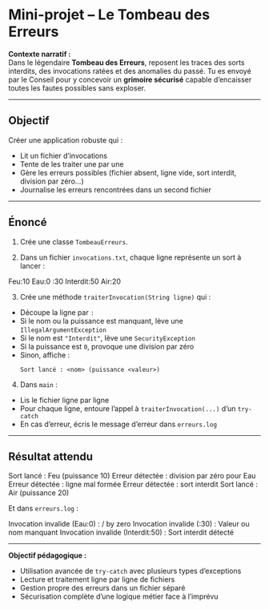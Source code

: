 # Mini-projet – Le Tombeau des Erreurs

**Contexte narratif :**  
Dans le légendaire **Tombeau des Erreurs**, reposent les traces des sorts interdits, des invocations ratées et des anomalies du passé. Tu es envoyé par le Conseil pour y concevoir un **grimoire sécurisé** capable d’encaisser toutes les fautes possibles sans exploser.

---

## Objectif

Créer une application robuste qui :
- Lit un fichier d’invocations
- Tente de les traiter une par une
- Gère les erreurs possibles (fichier absent, ligne vide, sort interdit, division par zéro...)
- Journalise les erreurs rencontrées dans un second fichier

---

## Énoncé

1. Crée une classe `TombeauErreurs`.

2. Dans un fichier `invocations.txt`, chaque ligne représente un sort à lancer :

Feu:10
Eau:0
:30
Interdit:50
Air:20


3. Crée une méthode `traiterInvocation(String ligne)` qui :
- Découpe la ligne par `:`  
- Si le nom ou la puissance est manquant, lève une `IllegalArgumentException`  
- Si le nom est `"Interdit"`, lève une `SecurityException`  
- Si la puissance est `0`, provoque une division par zéro  
- Sinon, affiche :  
  ```
  Sort lancé : <nom> (puissance <valeur>)
  ```

4. Dans `main` :
- Lis le fichier ligne par ligne  
- Pour chaque ligne, entoure l’appel à `traiterInvocation(...)` d’un `try-catch`  
- En cas d’erreur, écris le message d’erreur dans `erreurs.log`

---

## Résultat attendu

Sort lancé : Feu (puissance 10)
Erreur détectée : division par zéro pour Eau
Erreur détectée : ligne mal formée
Erreur détectée : sort interdit
Sort lancé : Air (puissance 20)


Et dans `erreurs.log` :

Invocation invalide (Eau:0) : / by zero
Invocation invalide (:30) : Valeur ou nom manquant
Invocation invalide (Interdit:50) : Sort interdit détecté


---

**Objectif pédagogique :**
- Utilisation avancée de `try-catch` avec plusieurs types d’exceptions  
- Lecture et traitement ligne par ligne de fichiers  
- Gestion propre des erreurs dans un fichier séparé  
- Sécurisation complète d’une logique métier face à l’imprévu


